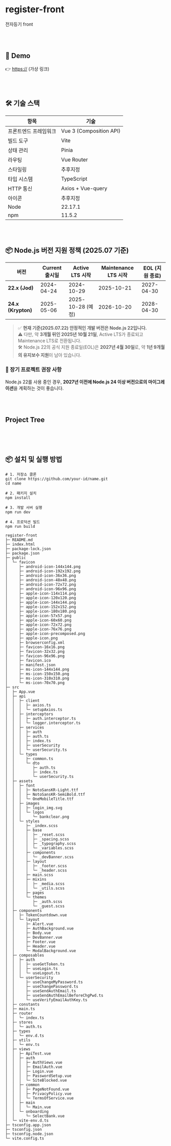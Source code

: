 # register-front

전자등기 front

<br><br>

## 🚀 Demo

👉 [https://](https://) (가상 링크)

<br><br>

## 🛠️ 기술 스택

| 항목                  | 기술                    |
| --------------------- | ----------------------- |
| 프론트엔드 프레임워크 | Vue 3 (Composition API) |
| 빌드 도구             | Vite                    |
| 상태 관리             | Pinia                   |
| 라우팅                | Vue Router              |
| 스타일링              | 추후지정                |
| 타입 시스템           | TypeScript              |
| HTTP 통신             | Axios + Vue-query       |
| 아이콘                | 추후지정                |
| Node                  | 22.17.1                 |
| npm                   | 11.5.2                  |

<br><br>

## 📦 Node.js 버전 지원 정책 (2025.07 기준)

| 버전               | Current 출시일 | Active LTS 시작   | Maintenance LTS 시작 | EOL (지원 종료) |
| ------------------ | -------------- | ----------------- | -------------------- | --------------- |
| **22.x (Jod)**     | 2024-04-24     | 2024-10-29        | 2025-10-21           | 2027-04-30      |
| **24.x (Krypton)** | 2025-05-06     | 2025-10-28 (예정) | 2026-10-20           | 2028-04-30      |

> ✅ **현재 기준(2025.07.22) 안정적인 개발 버전은 Node.js 22입니다.**  
> ⚠️ 다만, 약 **3개월 뒤인 2025년 10월 21일**, Active LTS가 종료되고 Maintenance LTS로 전환됩니다.  
> 🛠️ Node.js 22의 공식 지원 종료일(EOL)은 **2027년 4월 30일**로, 약 **1년 9개월의 유지보수 지원**이 남아 있습니다.

### 📌 장기 프로젝트 권장 사항

Node.js 22를 사용 중인 경우, **2027년 이전에 Node.js 24 이상 버전으로의 마이그레이션**을 계획하는 것이 좋습니다.

<br><br>

## Project Tree

```

```

<br><br>

## 📦 설치 및 실행 방법

```
# 1. 저장소 클론
git clone https://github.com/your-id/name.git
cd name

# 2. 패키지 설치
npm install

# 3. 개발 서버 실행
npm run dev

# 4. 프로덕션 빌드
npm run build
```

```
register-front
├─ README.md
├─ index.html
├─ package-lock.json
├─ package.json
├─ public
│  └─ favicon
│     ├─ android-icon-144x144.png
│     ├─ android-icon-192x192.png
│     ├─ android-icon-36x36.png
│     ├─ android-icon-48x48.png
│     ├─ android-icon-72x72.png
│     ├─ android-icon-96x96.png
│     ├─ apple-icon-114x114.png
│     ├─ apple-icon-120x120.png
│     ├─ apple-icon-144x144.png
│     ├─ apple-icon-152x152.png
│     ├─ apple-icon-180x180.png
│     ├─ apple-icon-57x57.png
│     ├─ apple-icon-60x60.png
│     ├─ apple-icon-72x72.png
│     ├─ apple-icon-76x76.png
│     ├─ apple-icon-precomposed.png
│     ├─ apple-icon.png
│     ├─ browserconfig.xml
│     ├─ favicon-16x16.png
│     ├─ favicon-32x32.png
│     ├─ favicon-96x96.png
│     ├─ favicon.ico
│     ├─ manifest.json
│     ├─ ms-icon-144x144.png
│     ├─ ms-icon-150x150.png
│     ├─ ms-icon-310x310.png
│     └─ ms-icon-70x70.png
├─ src
│  ├─ App.vue
│  ├─ api
│  │  ├─ client
│  │  │  ├─ axios.ts
│  │  │  └─ setupAxios.ts
│  │  ├─ interceptors
│  │  │  ├─ auth.interceptor.ts
│  │  │  └─ logger.interceptor.ts
│  │  ├─ services
│  │  │  ├─ auth
│  │  │  ├─ auth.ts
│  │  │  ├─ index.ts
│  │  │  ├─ userSecurity
│  │  │  └─ userSecurity.ts
│  │  └─ types
│  │     ├─ common.ts
│  │     └─ dto
│  │        ├─ auth.ts
│  │        ├─ index.ts
│  │        └─ userSecurity.ts
│  ├─ assets
│  │  ├─ font
│  │  │  ├─ NotoSansKR-Light.ttf
│  │  │  ├─ NotoSansKR-SemiBold.ttf
│  │  │  └─ OneMobileTitle.ttf
│  │  ├─ images
│  │  │  ├─ login_img.svg
│  │  │  └─ logos
│  │  │     └─ bankclear.png
│  │  └─ styles
│  │     ├─ _index.scss
│  │     ├─ base
│  │     │  ├─ _reset.scss
│  │     │  ├─ _spacing.scss
│  │     │  ├─ _typography.scss
│  │     │  └─ _variables.scss
│  │     ├─ components
│  │     │  └─ _devBanner.scss
│  │     ├─ layout
│  │     │  ├─ _footer.scss
│  │     │  └─ _header.scss
│  │     ├─ main.scss
│  │     ├─ mixins
│  │     │  ├─ _media.scss
│  │     │  └─ _utils.scss
│  │     ├─ pages
│  │     └─ themes
│  │        ├─ _auth.scss
│  │        └─ _guest.scss
│  ├─ components
│  │  ├─ TokenCountdown.vue
│  │  └─ layout
│  │     ├─ Alert.vue
│  │     ├─ AuthBackground.vue
│  │     ├─ Body.vue
│  │     ├─ DevBanner.vue
│  │     ├─ Footer.vue
│  │     ├─ Header.vue
│  │     └─ ModalBackground.vue
│  ├─ composables
│  │  ├─ auth
│  │  │  ├─ useGetToken.ts
│  │  │  ├─ useLogin.ts
│  │  │  └─ useLogout.ts
│  │  └─ userSecurity
│  │     ├─ useChangeMyPassword.ts
│  │     ├─ useChangePassword.ts
│  │     ├─ useSendAuthEmail.ts
│  │     ├─ useSendAuthEmailBeforeChgPwd.ts
│  │     └─ useVerifyEmailAuthKey.ts
│  ├─ constants
│  ├─ main.ts
│  ├─ router
│  │  └─ index.ts
│  ├─ stores
│  │  └─ auth.ts
│  ├─ types
│  │  └─ env.d.ts
│  ├─ utils
│  │  └─ env.ts
│  ├─ views
│  │  ├─ ApiTest.vue
│  │  ├─ auth
│  │  │  ├─ AuthViews.vue
│  │  │  ├─ EmailAuth.vue
│  │  │  ├─ Login.vue
│  │  │  ├─ PasswordSetup.vue
│  │  │  └─ SiteBlocked.vue
│  │  ├─ common
│  │  │  ├─ PageNotFound.vue
│  │  │  ├─ PrivacyPolicy.vue
│  │  │  └─ TermsOfService.vue
│  │  ├─ main
│  │  │  └─ Main.vue
│  │  └─ onboarding
│  │     └─ SelectBank.vue
│  └─ vite-env.d.ts
├─ tsconfig.app.json
├─ tsconfig.json
├─ tsconfig.node.json
└─ vite.config.ts

```
